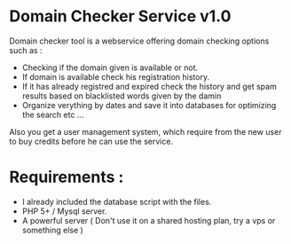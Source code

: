 # Domain Checker Service v1.0

Domain checker tool is a webservice offering domain checking options such as :

- Checking if the domain given is available or not.
- If domain is available check his registration history.
- If it has already registred and expired check the history and get spam results based on blacklisted words given by the damin
- Organize verything by dates and save it into databases for optimizing the search
etc ... 

Also you get a user management system, which require from the new user to buy credits before he can use the service.

# Requirements :

- I already included the database script with the files.
- PHP 5+ / Mysql server.
- A powerful server ( Don't use it on a shared hosting plan, try a vps or something else )